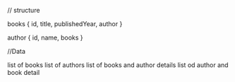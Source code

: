 // structure

books {
id, 
title,
publishedYear,
author
}

author {
    id,
    name,
    books
}
 

 //Data

 list of books
 list of authors
 list of books and author details
 list od author and book detail
